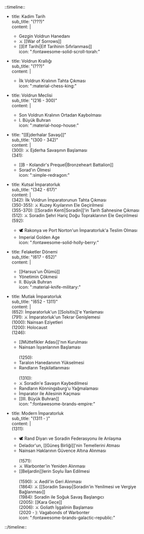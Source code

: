 ::timeline::  

- title: Kadim Tarih  
  sub_title: "(???)"  
  content: |  
    - Gezgin Voldrun Hanedanı  
    - ⚔️ [[War of Sorrows]]  
    - [[Elf Tarihi|Elf Tarihinin Sıfırlanması]]  
  icon: ":fontawesome-solid-scroll-torah:"  

- title: Voldrun Krallığı  
  sub_title: "(???)"  
  content: |  
    - İlk Voldrun Kralının Tahta Çıkması  
  icon: ":material-chess-king:"  

- title: Voldrun Meclisi  
  sub_title: "(216 - 300)"  
  content: |  
    - Son Voldrun Kralının Ortadan Kaybolması  
    - I. Büyük Buhran  
  icon: ":material-hoop-house:"  

- title: "[[Ejderhalar Savaşı]]"  
  sub_title: "(300 - 342)"  
  content: |  
    (300): ⚔️ Ejderha Savaşının Başlaması  
    (341):  
    - [[B - Kolandir's Prequel|Bronzeheart Battalion]]  
    - Sorad'ın Ölmesi  
  icon: ":simple-redragon:"  

- title: Kutsal İmparatorluk  
  sub_title: "(342 - 617)"  
  content: |  
    (342): İlk Voldrun İmparatorunun Tahta Çıkması  
    (350-355): ⚔️ Kuzey Kıyılarının Ele Geçirilmesi  
    (355-370): [[Soradin Kenti|Soradin]]'in Tarih Sahnesine Çıkması  
    (512): ⚔️ Soradin Şehri Hariç Doğu Topraklarının Ele Geçirilmesi  
    (592):  
    - 🕊️ Rakonya ve Port Norton'un İmparatorluk'a Teslim Olması  
    - Imperial Golden Age  
  icon: ":fontawesome-solid-holly-berry:"  

- title: Felaketler Dönemi  
  sub_title: "(617 - 652)"  
  content: |  
    - [[Harsus'un Ölümü]]  
    - Yönetimin Çökmesi  
    - II. Büyük Buhran  
  icon: ":material-knife-military:"  

- title: Mutlak İmparatorluk  
  sub_title: "(652 - 1311)"  
  content: |  
    (652): İmparatorluk'un [[Solsitis]]'e Yanlaması  
    (791): ⚔️ İmparatorluk'un Tekrar Genişlemesi  
    (1000): Nainsan Eziyetleri  
    (1200): Holocaust  
    (1246):  
    - [[Müttefikler Adası]]'nın Kurulması  
    - Nainsan İsyanlarının Başlaması<br>  
    (1250):  
    - Taralon Hanedanının Yükselmesi  
    - Randların Teşkilatlanması<br>  
    (1310):  
    - ⚔️ Soradin'e Savaşın Kaybedilmesi  
    - Randların Könningsburg'u Yağmalaması  
    - İmparator ile Ailesinin Kaçması  
    - [[III. Büyük Buhran]]  
  icon: ":fontawesome-brands-empire:"  

- title: Modern İmparatorluk  
  sub_title: "(1311 - )"  
  content: |  
    (1311):  
    - 🕊️ Rand Diyarı ve Soradin Federasyonu ile Anlaşma  
    - Delador'un, [[Güneş Birliği]]'nin Temellerini Atması  
    - Nainsan Haklarının Güvence Altına Alınması<br>  
    (1571):  
    - ⚔️ Warbonter'in Yeniden Alınması  
    - [[Beljardin]]lerin Soylu İlan Edilmesi<br>  
    (1590): ⚔️ Aedil'in Geri Alınması  
    (1864): ⚔️ [[Soradin Savaşı|Soradin'in Yenilmesi ve Vergiye Bağlanması]]  
    (1984): Soradin ile Soğuk Savaş Başlangıcı  
    (2005): [[Kara Gece]]  
    (2006): ⚔️ Goliath İşgalinin Başlaması  
    (2020 - ): Vagabonds of Warbonter  
  icon: ":fontawesome-brands-galactic-republic:"  
  
::/timeline::